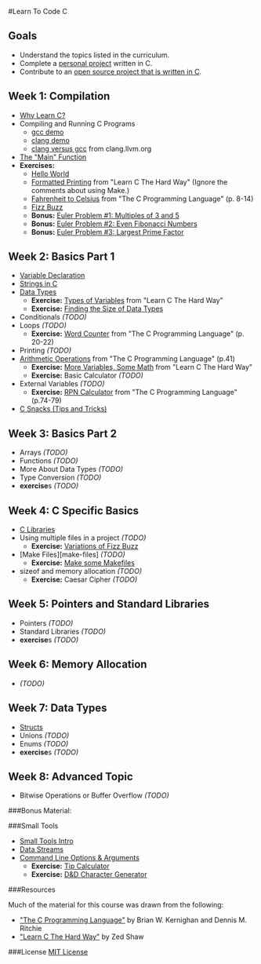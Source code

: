 #Learn To Code C

## Goals
 - Understand the topics listed in the curriculum.
 - Complete a [personal project][project-ideas] written in C.
 - Contribute to an [open source project that is written in
   C][open-source-c-projects].

[open-source-c-projects]: notes/meta/open_source_projects.md
[project-ideas]: notes/meta/project_ideas.md

## Week 1: Compilation
 - [Why Learn C?][why-learn-c]
 - Compiling and Running C Programs
   - [gcc demo][gcc-demo]
   - [clang demo][clang-demo]
   - [clang versus gcc][clang-vs-gcc] from clang.llvm.org
 - [The "Main" Function][main]
 - **Exercises:**
   - [Hello World][hello-world]
   - [Formatted Printing][learn-c-hard-way-ex-3] from "Learn C The Hard Way"
     (Ignore the comments about using Make.)
   - [Fahrenheit to Celsius][k-r-p8] from "The C Programming Language" (p.  8-14)
   - [Fizz Buzz][fizz-buzz]
   - **Bonus:** [Euler Problem #1: Multiples of 3 and 5][euler-1]
   - **Bonus:** [Euler Problem #2: Even Fibonacci Numbers][euler-2]
   - **Bonus:** [Euler Problem #3: Largest Prime Factor][euler-3]


[why-learn-c]: notes/intro/why_learn_c.md
[gcc-demo]: notes/intro/gcc-demo.md
[clang-demo]: notes/intro/clang-demo.md
[clang-vs-gcc]: http://clang.llvm.org/comparison.html#gcc
[main]: notes/intro/main_function.md
[hello-world]: exercises/intro/hello_world.md
[fizz-buzz]: exercises/intro/fizz_buzz.md
[learn-c-hard-way-ex-3]: http://c.learncodethehardway.org/book/ex3.html
[k-r-p8]: http://books.cat-v.org/computer-science/c-programming-language/The.C.Programming.Language.2nd.Edition.pdf#page=22
[euler-1]: https://projecteuler.net/problem=1
[euler-2]: https://projecteuler.net/problem=2
[euler-3]: https://projecteuler.net/problem=3

## Week 2: Basics Part 1
 - [Variable Declaration][variables]
 - [Strings in C][c-strings]
 - [Data Types][data-types]
   - **Exercise:** [Types of Variables][learn-c-hard-way-ex-6] from "Learn C The Hard Way"
   - **Exercise:** [Finding the Size of Data Types][finding-size-of]
 - Conditionals *(TODO)*
 - Loops *(TODO)*
   - **Exercise:** [Word Counter][k-r-p20] from "The C Programming Language" (p.  20-22)
 - Printing *(TODO)*
 - [Arithmetic Operations][arithmetic-operations] from "The C Programming Language" (p.41)
   - **Exercise:** [More Variables, Some Math][learn-c-hard-way-ex-7] from "Learn C The Hard Way"
   - **Exercise:** Basic Calculator *(TODO)*
 - External Variables *(TODO)*
   - **Exercise:** [RPN Calculator][k-r-p74] from "The C Programming Language" (p.74-79)
 - [C Snacks (Tips and Tricks)][c-snacks]

[variables]: notes/intro/variables.md
[c-strings]: notes/intro/strings.md
[data-types]: notes/intro/data_types.md
[learn-c-hard-way-ex-6]: http://c.learncodethehardway.org/book/ex6.html
[finding-size-of]: exercises/data_types/finding_size_of.md
[k-r-p20]: http://books.cat-v.org/computer-science/c-programming-language/The.C.Programming.Language.2nd.Edition.pdf#page=34
[arithmetic-operations]: notes/intro/arithmetic_operations.md
[learn-c-hard-way-ex-7]: http://c.learncodethehardway.org/book/ex7.html
[k-r-p74]: http://books.cat-v.org/computer-science/c-programming-language/The.C.Programming.Language.2nd.Edition.pdf#page=74
[c-snacks]: notes/intro/c_snacks.md

## Week 3: Basics Part 2
 - Arrays *(TODO)*
 - Functions *(TODO)*
 - More About Data Types *(TODO)*
 - Type Conversion *(TODO)*
 - **exercise**s *(TODO)*

## Week 4: C Specific Basics
 - [C Libraries][c-libraries]
 - Using multiple files in a project *(TODO)*
   - **Exercise:** [Variations of Fizz Buzz][fizz-buzz-variations]
 - [Make Files][make-files] *(TODO)*
   - **Exercise:** [Make some Makefiles][makefile-exercise]
 - sizeof and memory allocation *(TODO)*
   - **Exercise:** Caesar Cipher *(TODO)*

[c-libraries]: notes/intro/libraries_intro.md
[fizz-buzz-variations]: exercises/organizing_code/fizz_buzz_variations.md
[makefile-exercise]: exercises/organizing_code/makefiles.md
[reserved-keywords]: notes/intro/reserved_keywords.md

## Week 5: Pointers and Standard Libraries
 - Pointers *(TODO)*
 - Standard Libraries *(TODO)*
 - **exercise**s *(TODO)*

## Week 6: Memory Allocation
 - *(TODO)*

## Week 7: Data Types
 - [Structs][structs-intro]
 - Unions *(TODO)*
 - Enums *(TODO)*
 - **exercise**s *(TODO)*

[structs-intro]: notes/data_structures/structs.md

## Week 8: Advanced Topic
 - Bitwise Operations or Buffer Overflow *(TODO)*

###Bonus Material:

###Small Tools
 - [Small Tools Intro][small-tools-intro]
 - [Data Streams][data-streams]
 - [Command Line Options & Arguments][command-line-options]
   - **Exercise:** [Tip Calculator][tip-calculator]
   - **Exercise:** [D&D Character Generator][character-generator]

[small-tools-intro]: notes/small_tools/small_tools_intro.md
[data-streams]: notes/small_tools/data_streams.md
[command-line-options]: notes/small_tools/command_line_options.md
[tip-calculator]: exercises/command_line_opts_args/tip_calculator.md
[character-generator]: exercises/command_line_opts_args/character_generator.md

###Resources

Much of the material for this course was drawn from the following:
 - ["The C Programming Language"][k-r-main] by Brian W. Kernighan and Dennis M.  Ritchie
 - ["Learn C The Hard Way"][learn-c-hard-way-main] by Zed Shaw

[k-r-main]: http://books.cat-v.org/computer-science/c-programming-language/The.C.Programming.Language.2nd.Edition.pdf
[learn-c-hard-way-main]: http://c.learncodethehardway.org/book/

###License
[MIT License][mit-license]

[mit-license]: ./MIT-LICENSE
